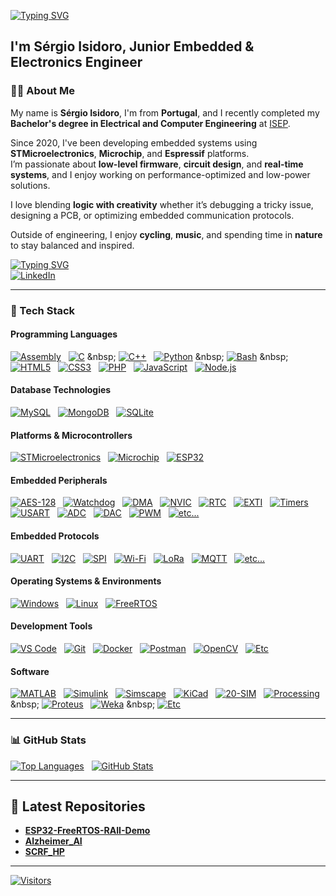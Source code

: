 [![Typing SVG](https://readme-typing-svg.demolab.com/?lines=%F0%9F%91%8B+Hi+there!;%F0%9F%99%8C+Welcome+to+my+GitHub!&font=Courier+New&size=26&padding=20&lineHeight=50&duration=1000&pause=500)](#)
## I'm Sérgio Isidoro, Junior Embedded & Electronics Engineer

### 🧑‍💻 About Me

My name is **Sérgio Isidoro**, I'm from **Portugal**, and I recently completed my **Bachelor's degree in Electrical and Computer Engineering** at [ISEP](https://www.isep.ipp.pt/Course/Course/23).

Since 2020, I've been developing embedded systems using **STMicroelectronics**, **Microchip**, and **Espressif** platforms.  
I’m passionate about **low-level firmware**, **circuit design**, and **real-time systems**, and I enjoy working on performance-optimized and low-power solutions.

I love blending **logic with creativity** whether it’s debugging a tricky issue, designing a PCB, or optimizing embedded communication protocols.

Outside of engineering, I enjoy **cycling**, **music**, and spending time in **nature** to stay balanced and inspired.

[![Typing SVG](https://readme-typing-svg.demolab.com/?lines=%F0%9F%91%8D+Follow+me+on+LinkedIn!&font=Courier+New&size=10&duration=1500&pause=2000&color=0077B5)](#)
<br>
[![LinkedIn](https://img.shields.io/badge/LinkedIn-blue?logo=linkedin)](https://www.linkedin.com/in/sergio-isidoro/)




---

### 🧰 Tech Stack

#### Programming Languages
[![Assembly](https://img.shields.io/badge/Assembly-555555)](https://en.wikipedia.org/wiki/Assembly_language)
&nbsp;
[![C](https://img.shields.io/badge/C-00599C?style=flat&logo=c&logoColor=white)](https://en.wikipedia.org/wiki/C_(programming_language))
&nbsp;
[![C++](https://img.shields.io/badge/C++-00599C?style=flat&logo=c%2B%2B&logoColor=white)](https://en.wikipedia.org/wiki/C%2B%2B)
&nbsp;
[![Python](https://img.shields.io/badge/Python-3670A0?style=flat&logo=python&logoColor=white)](https://en.wikipedia.org/wiki/Python_(programming_language))
&nbsp;
[![Bash](https://img.shields.io/badge/Bash-4EAA25?style=flat&logo=gnu-bash&logoColor=white)](https://en.wikipedia.org/wiki/Bash_(Unix_shell))
&nbsp;
[![HTML5](https://img.shields.io/badge/HTML5-E34F26?style=flat&logo=html5&logoColor=white)](https://en.wikipedia.org/wiki/HTML5)
&nbsp;
[![CSS3](https://img.shields.io/badge/CSS3-1572B6?style=flat&logo=css3&logoColor=white)](https://en.wikipedia.org/wiki/CSS)
&nbsp;
[![PHP](https://img.shields.io/badge/PHP-777BB4?style=flat&logo=php&logoColor=white)](https://en.wikipedia.org/wiki/PHP)
&nbsp;
[![JavaScript](https://img.shields.io/badge/JavaScript-F7DF1E?style=flat&logo=javascript&logoColor=black)](https://en.wikipedia.org/wiki/JavaScript)
&nbsp;
[![Node.js](https://img.shields.io/badge/Node.js-339933?style=flat&logo=node.js&logoColor=white)](https://en.wikipedia.org/wiki/Node.js)

#### Database Technologies
[![MySQL](https://img.shields.io/badge/MySQL-4479A1?style=flat&logo=mysql&logoColor=white)](https://en.wikipedia.org/wiki/MySQL)
&nbsp;
[![MongoDB](https://img.shields.io/badge/MongoDB-47A248?style=flat&logo=mongodb&logoColor=white)](https://en.wikipedia.org/wiki/MongoDB)
&nbsp;
[![SQLite](https://img.shields.io/badge/SQLite-003B57?style=flat&logo=sqlite&logoColor=white)](https://en.wikipedia.org/wiki/SQLite)

#### Platforms & Microcontrollers
[![STMicroelectronics](https://img.shields.io/badge/STMicroelectronics-blue?style=flat&logo=stmicroelectronics&logoColor=white)](https://en.wikipedia.org/wiki/STMicroelectronics)
&nbsp;
[![Microchip](https://img.shields.io/badge/Microchip-red?style=flat&logo=microchip&logoColor=white)](https://en.wikipedia.org/wiki/Microchip_Technology)
&nbsp;
[![ESP32](https://img.shields.io/badge/Espressif-008080?style=flat&logo=espressif&logoColor=white)](https://en.wikipedia.org/wiki/ESP32)

#### Embedded Peripherals
[![AES-128](https://img.shields.io/badge/AES--128-228B22?style=flat)](https://en.wikipedia.org/wiki/Advanced_Encryption_Standard)
&nbsp;
[![Watchdog](https://img.shields.io/badge/Watchdog-DC143C?style=flat)](https://en.wikipedia.org/wiki/Watchdog_timer)
&nbsp;
[![DMA](https://img.shields.io/badge/DMA-9932CC?style=flat)](https://en.wikipedia.org/wiki/Direct_memory_access)
&nbsp;
[![NVIC](https://img.shields.io/badge/NVIC-708090?style=flat)](https://en.wikipedia.org/wiki/Nested_vectored_interrupt_controller)
&nbsp;
[![RTC](https://img.shields.io/badge/RTC-006400?style=flat)](https://en.wikipedia.org/wiki/Real-time_clock)
&nbsp;
[![EXTI](https://img.shields.io/badge/EXTI-FF4500?style=flat)](https://en.wikipedia.org/wiki/Interrupt)
&nbsp;
[![Timers](https://img.shields.io/badge/Timers-4682B4?style=flat)](https://en.wikipedia.org/wiki/Timer_(computing))
&nbsp;
[![USART](https://img.shields.io/badge/USART-1E90FF?style=flat)](https://en.wikipedia.org/wiki/Universal_asynchronous_receiver-transmitter)
&nbsp;
[![ADC](https://img.shields.io/badge/ADC-4682B4?style=flat)](https://en.wikipedia.org/wiki/Analog-to-digital_converter)
&nbsp;
[![DAC](https://img.shields.io/badge/DAC-9370DB?style=flat)](https://en.wikipedia.org/wiki/Digital-to-analog_converter)
&nbsp;
[![PWM](https://img.shields.io/badge/PWM-FF8C00?style=flat)](https://en.wikipedia.org/wiki/Pulse-width_modulation)
&nbsp;
[![etc...](https://img.shields.io/badge/etc...-777777?style=flat)](https://en.wikipedia.org/wiki/Peripheral)

#### Embedded Protocols
[![UART](https://img.shields.io/badge/UART-007ACC?style=flat)](https://en.wikipedia.org/wiki/Universal_asynchronous_receiver-transmitter)
&nbsp;
[![I2C](https://img.shields.io/badge/I2C-003B57?style=flat)](https://en.wikipedia.org/wiki/I%C2%B2C)
&nbsp;
[![SPI](https://img.shields.io/badge/SPI-00686D?style=flat)](https://en.wikipedia.org/wiki/Serial_Peripheral_Interface)
&nbsp;
[![Wi-Fi](https://img.shields.io/badge/Wi--Fi-000000?style=flat&logo=wi-fi&logoColor=white)](https://en.wikipedia.org/wiki/Wi-Fi)
&nbsp;
[![LoRa](https://img.shields.io/badge/LoRa-00A9A5?style=flat)](https://en.wikipedia.org/wiki/LoRa)
&nbsp;
[![MQTT](https://img.shields.io/badge/MQTT-660066?style=flat)](https://en.wikipedia.org/wiki/MQTT)
&nbsp;
[![etc...](https://img.shields.io/badge/etc...-777777?style=flat)](#)

#### Operating Systems & Environments
[![Windows](https://img.shields.io/badge/Windows-0078D6?style=flat&logo=windows&logoColor=white)](https://en.wikipedia.org/wiki/Microsoft_Windows)
&nbsp;
[![Linux](https://img.shields.io/badge/Linux-FCC624?style=flat&logo=linux&logoColor=black)](https://en.wikipedia.org/wiki/Linux)
&nbsp;
[![FreeRTOS](https://img.shields.io/badge/FreeRTOS-003865?style=flat&logo=freertos&logoColor=white)](https://en.wikipedia.org/wiki/FreeRTOS)

#### Development Tools
[![VS Code](https://img.shields.io/badge/VS_Code-007ACC?style=flat&logo=visualstudiocode&logoColor=white)](https://en.wikipedia.org/wiki/Visual_Studio_Code)
&nbsp;
[![Git](https://img.shields.io/badge/Git-F05032?style=flat&logo=git&logoColor=white)](https://en.wikipedia.org/wiki/Git)
&nbsp;
[![Docker](https://img.shields.io/badge/Docker-2496ED?style=flat&logo=docker&logoColor=white)](https://en.wikipedia.org/wiki/Docker_(software))
&nbsp;
[![Postman](https://img.shields.io/badge/Postman-FF6C37?style=flat&logo=postman&logoColor=white)](https://en.wikipedia.org/wiki/Postman_(software))
&nbsp;
[![OpenCV](https://img.shields.io/badge/OpenCV-5C3EE8?style=flat&logo=opencv&logoColor=white)](https://en.wikipedia.org/wiki/OpenCV)
&nbsp;
[![Etc](https://img.shields.io/badge/etc...-777777?style=flat)](#)

#### Software
[![MATLAB](https://img.shields.io/badge/MATLAB-0076A8?style=flat)](https://en.wikipedia.org/wiki/MATLAB)
&nbsp;
[![Simulink](https://img.shields.io/badge/Simulink-FF7300?style=flat)](https://en.wikipedia.org/wiki/Simulink)
&nbsp;
[![Simscape](https://img.shields.io/badge/Simscape-8A2BE2?style=flat)](https://en.m.wikipedia.org/wiki/MATLAB)
&nbsp;
[![KiCad](https://img.shields.io/badge/KiCad-223344?style=flat&logo=kicad&logoColor=white)](https://en.wikipedia.org/wiki/KiCad)
&nbsp;
[![20-SIM](https://img.shields.io/badge/20--SIM-FF6C37?style=flat&logo=simulink&logoColor=white)](https://en.m.wikipedia.org/wiki/20-sim)
&nbsp;
[![Processing](https://img.shields.io/badge/Processing-0096D8?style=flat&logo=processingfoundation&logoColor=white)](https://en.wikipedia.org/wiki/Processing_(programming_language))
&nbsp;
[![Proteus](https://img.shields.io/badge/Proteus-1A1A1A?style=flat&logo=&logoColor=white)](https://en.wikipedia.org/wiki/Proteus_Design_Suite)
&nbsp;
[![Weka](https://img.shields.io/badge/Weka-007396?style=flat&logo=weka&logoColor=white)](https://en.wikipedia.org/wiki/Weka_(machine_learning))
&nbsp;
[![Etc](https://img.shields.io/badge/etc...-777777?style=flat)](#)

---

### 📊 GitHub Stats

[![Top Languages](https://github-readme-stats.vercel.app/api/top-langs/?username=manoper93&layout=donut&theme=github_dark&langs_count=10)](#)
&nbsp;
[![GitHub Stats](https://github-readme-stats.vercel.app/api?username=manoper93&show_icons=true&theme=github_dark&count_private=true)](#)

---

## 📁 Latest Repositories

- [**ESP32-FreeRTOS-RAII-Demo**](https://github.com/manoper93/ESP32-FreeRTOS-RAII-Demo)
- [**Alzheimer_AI**](https://github.com/manoper93/Alzheimer_AI)
- [**SCRF_HP**](https://github.com/manoper93/SCRF_HP)

---

[![Visitors](https://visitor-badge.laobi.icu/badge?page_id=manoper93.SCRF_HP)](#)
